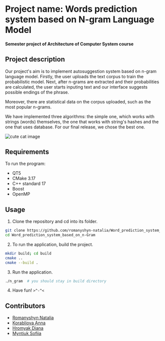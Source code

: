 # Project name: Words prediction system based on N-gram Language Model

#### Semester project of Architecture of Computer System course

## Project description 
Our project's aim is to implement autosuggestion system based on n-gram language model.
Firstly, the user uploads the text corpus to train the probabilistic model.
Next, after n-grams are extracted and their probabilities are calculated,
the user starts inputing text and our interface suggests possible endings of the phrase.

Moreover, there are statistical data on the corpus uploaded, such as the most popular n-grams.

We have implemented three algorithms: the simple one, which works with strings (words) themselves,
the one that works with string's hashes and the one that uses database. For our final release, we
chose the best one.

![cute cat image](https://user-images.githubusercontent.com/54356826/121506811-c20c8f80-c9ec-11eb-8bce-8325a85aced9.png)

## Requirements

To run the program:
* QT5
* CMake 3.17
* C++ standard 17
* Boost
* OpenMP

## Usage

1. Clone the repository and cd into its folder.
```bash
git clone https://github.com/romanyshyn-natalia/Word_prediction_system_based_on_n-Gram.git
cd Word_prediction_system_based_on_n-Gram
```

2. To run the application, build the project.
```bash
mkdir build; cd build
cmake ..
cmake --build .
```

3. Run the application.
```bash
./n_gram  # you should stay in build directory
```

4. Have fun! ```>^-^<```

## Contributors
* [Romanyshyn Natalia](https://github.com/romanyshyn-natalia)
* [Korabliova Anna](https://github.com/anika02)
* [Hromyak Diana](https://github.com/Diana-Doe)
* [Myntiuk Sofiia](https://github.com/sophmintaii)